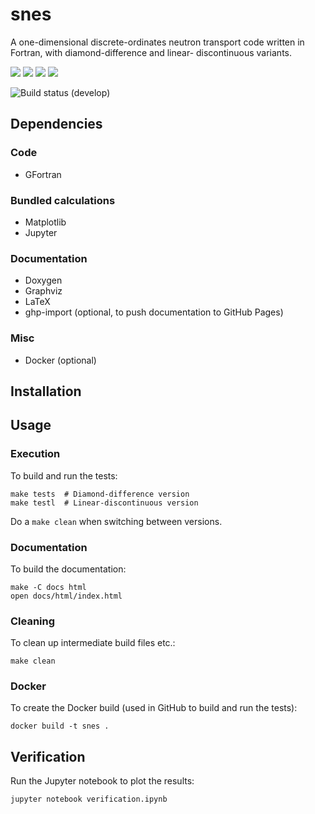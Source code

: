 snes
====

A one-dimensional discrete-ordinates neutron transport code written in Fortran, with diamond-difference and linear-
discontinuous variants.

<img src="https://img.shields.io/github/v/release/msleigh/snes?include_prereleases"> <img src="https://img.shields.io/github/license/msleigh/fcimc"> <img src="https://img.shields.io/github/last-commit/msleigh/snes"> <img src="https://img.shields.io/tokei/lines/github/msleigh/snes">

![Build status (`develop`)](https://github.com/msleigh/snes/actions/workflows/main.yml/badge.svg?branch=main)

## Dependencies

### Code

- GFortran

### Bundled calculations

- Matplotlib
- Jupyter

### Documentation

- Doxygen
- Graphviz
- LaTeX
- ghp-import (optional, to push documentation to GitHub Pages)

### Misc

- Docker (optional)

## Installation



## Usage

### Execution

To build and run the tests:

    make tests  # Diamond-difference version
    make testl  # Linear-discontinuous version

Do a `make clean` when switching between versions.

### Documentation

To build the documentation:

    make -C docs html
    open docs/html/index.html

### Cleaning

To clean up intermediate build files etc.:

    make clean

### Docker

To create the Docker build (used in GitHub to build and run the tests):

    docker build -t snes .

##  Verification

Run the Jupyter notebook to plot the results:

    jupyter notebook verification.ipynb
